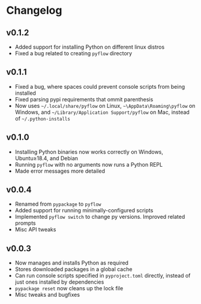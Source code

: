 # Changelog

## v0.1.2
- Added support for installing Python on different linux distros
- Fixed a bug related to creating `pyflow` directory

## v0.1.1
- Fixed a bug, where spaces could prevent console scripts from being installed
- Fixed parsing pypi requirements that ommit parenthesis
- Now uses `~/.local/share/pyflow` on Linux, `~\AppData\Roaming\pyflow` on Windows, and 
`~/Library/Application Support/pyflow` on Mac, instead of `~/.python-installs`

## v0.1.0
- Installing Python binaries now works correctly on Windows, Ubuntu≥18.4, and Debian
- Running `pyflow` with no arguments now runs a Python REPL
- Made error messages more detailed

## v0.0.4
- Renamed from `pypackage` to `pyflow`
- Added support for running minimally-configured scripts
- Implemented `pyflow switch` to change py versions. Improved related prompts
- Misc API tweaks

## v0.0.3
- Now manages and installs Python as required
- Stores downloaded packages in a global cache
- Can run console scripts specified in `pyproject.toml` directly, instead of just
ones installed by dependencies
- `pypackage reset` now cleans up the lock file
- Misc tweaks and bugfixes